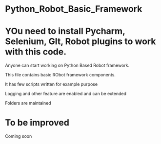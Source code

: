 # Python_Robot_Basic_Framework
# YOu need to install Pycharm, Selenium, GIt, Robot plugins to work with this code.

Anyone can start working on Python Based Robot framework.

This file contains basic RObot framework components.

It has few scripts written for example purpose

Logging and other feature are enabled and can be extended

Folders are maintained


# To be improved
Coming soon
